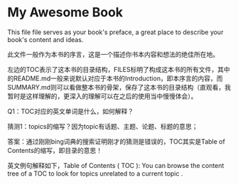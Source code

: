 # My Awesome Book

This file file serves as your book's preface, a great place to describe your book's content and ideas.

此文件一般作为本书的序言，这是一个描述你书本内容和想法的绝佳所在地。

左边的TOC表示了这本书的目录结构，FILES标明了构成这本书的所有文件，其中的README.md一般来说默认对应于本书的Introduction，即本序言的内容，而SUMMARY.md则可以看做整本书的骨架，保存了这本书的目录结构（直观看，我暂时是这样理解的，更深入的理解可以在之后的使用当中慢慢体会）。

Q1：TOC对应的英文单词是什么，如何解释？

猜测1：topics的缩写？因为topic有话题、主题、论题、标题的意思；

答案：通过刚刚bing词典的搜索证明刚才的猜测是错误的，TOC其实是Table of Contents的缩写，即目录的意思！

英文例句解释如下，Table of Contents \( TOC \): You can browse the content tree of a TOC to look for topics unrelated to a current topic .

